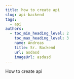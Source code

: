 ```yaml
---
title: how to create api
slug: api-backend
tags:
  - api
authors:
  - toc_min_heading_level: 2
    toc_max_heading_level: 3
    name: Andreas
    title: Sr. Backend
    url: asdasd
    imageUrl: asdasd
---
```

How to create api
